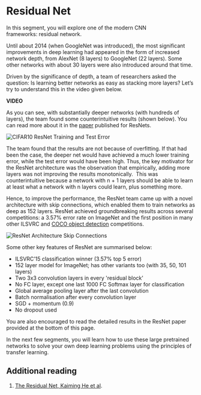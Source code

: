 # Residual Net

In this segment, you will explore one of the modern CNN frameworks: residual network.

Until about 2014 (when GoogleNet was introduced), the most significant improvements in deep learning had appeared in the form of increased network depth, from AlexNet (8 layers) to GoogleNet (22 layers). Some other networks with about 30 layers were also introduced around that time. 

Driven by the significance of depth, a team of researchers asked the question: Is learning better networks as easy as stacking more layers? Let’s try to understand this in the video given below.

**VIDEO**

As you can see, with substantially deeper networks (with hundreds of layers), the team found some counterintuitive results (shown below). You can read more about it in the [paper](https://arxiv.org/pdf/1512.03385.pdf) published for ResNets.

![CIFAR10 ResNet Training and Test Error](https://i.ibb.co/PD9pJML/CIFAR10-Res-Net-Training-and-Test-Error.jpg)

The team found that the results are not because of overfitting. If that had been the case, the deeper net would have achieved a much lower training error, while the test error would have been high. Thus, the key motivator for the ResNet architecture was the observation that empirically, adding more layers was not improving the results monotonically.  This was counterintuitive because a network with n + 1 layers should be able to learn at least what a network with n layers could learn, plus something more.

Hence, to improve the performance, the ResNet team came up with a novel architecture with skip connections, which enabled them to train networks as deep as 152 layers. ResNet achieved groundbreaking results across several competitions: a 3.57% error rate on ImageNet and the first position in many other ILSVRC and [COCO object detection](http://cocodataset.org/#home) competitions.

![ResNet Architecture Skip Connections](https://i.ibb.co/bFy8Rd3/Res-Net-Architecture-Skip-Connections.jpg)

Some other key features of ResNet are summarised below:

-   ILSVRC’15 classification winner (3.57% top 5 error)
-   152 layer model for ImageNet; has other variants too (with 35, 50, 101 layers)
-   Two 3x3 convolution layers in every 'residual block'
-   No FC layer, except one last 1000 FC Softmax layer for classification
-   Global average pooling layer after the last convolution
-   Batch normalisation after every convolution layer
-   SGD + momentum (0.9)
-   No dropout used

You are also encouraged to read the detailed results in the ResNet paper provided at the bottom of this page.

In the next few segments, you will learn how to use these large pretrained networks to solve your own deep learning problems using the principles of transfer learning.

## Additional reading

1.  [The Residual Net, Kaiming He et al](https://arxiv.org/pdf/1512.03385.pdf).